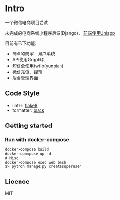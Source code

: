 # Intro

一个微信电商项目尝试

未完成的电商系统小程序后端(Django)， [前端使用Uniapp](https://github.com/o3o3o/bshop-front)

目前有已下功能:

* 简单的商家、用户系统
* API使用GrqphQL
* 短信全使用twilio(yunpian)
* 微信充值、提现
* 后台管理界面


## Code Style

- linter: [flake8](http://flake8.pycqa.org/en/latest/)
- formatter: [black](https://github.com/python/black)

## Getting started

### Run with docker-compose
```
docker-compose build
docker-commpose up -d 
# Misc
docker-compose exec web bash
$> python manage.py createsuperuser
```

## Licence

MIT
